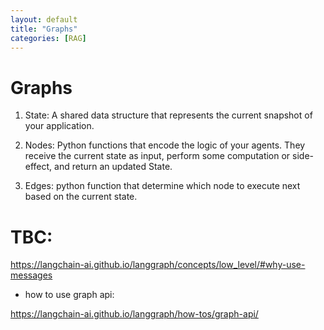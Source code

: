 ```yaml
---
layout: default
title: "Graphs"
categories: [RAG]
---
```

# Graphs

1. State: A shared data structure that represents the current snapshot of your application.

2. Nodes: Python functions that encode the logic of your agents. They receive the current state as input, perform some computation or side-effect, and return an updated State.

3. Edges: python function that determine which node to execute next based on the current state.

# TBC:
https://langchain-ai.github.io/langgraph/concepts/low_level/#why-use-messages 

- how to use graph api:

 https://langchain-ai.github.io/langgraph/how-tos/graph-api/